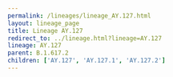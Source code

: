 ```yaml
---
permalink: /lineages/lineage_AY.127.html
layout: lineage_page
title: Lineage AY.127
redirect_to: ../lineage.html?lineage=AY.127
lineage: AY.127
parent: B.1.617.2
children: ['AY.127', 'AY.127.1', 'AY.127.2']
---
```

